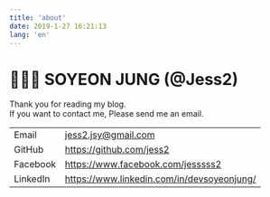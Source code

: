 ```yaml
---
title: 'about'
date: 2019-1-27 16:21:13
lang: 'en'
---
```


# 👩🏻‍💻 SOYEON JUNG (@Jess2)
Thank you for reading my blog.  
If you want to contact me, Please send me an email.

|||
|-|-|
|Email|<a href="mailto:jess2.jsy@gmail.com">jess2.jsy@gmail.com</a>|
|GitHub|https://github.com/jess2|
|Facebook|https://www.facebook.com/jesssss2|
|LinkedIn|https://www.linkedin.com/in/devsoyeonjung/|
